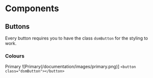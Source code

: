 # Components

## Buttons
Every button requires you to have the class `dsmButton` for the styling to work.


### Colours

Primary
![Primary(/documentation/images/primary.png)]
`<button class="dsmButton"></button>`